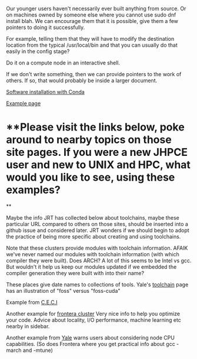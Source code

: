 Our younger users haven't necessarily ever built anything from source. Or on machines owned by someone else where you cannot use sudo dnf install blah. We can encourage them that it is possible, give them a few pointers to doing it successfully.

For example, telling them that they will have to modify the destination location from the typical /usr/local/bin and that you can usually do that easily in the config stage?

Do it on a compute node in an interactive shell.

If we don't write something, then we can provide pointers to the work of others. If so, that would probably be inside a larger document.

[Software installation with Conda](https://hpc-docs.cubi.bihealth.org/best-practice/software-installation-with-conda/)

[Example page](https://hpc-docs.cubi.bihealth.org/how-to/software/scientific-software/)

# **Please visit the links below, poke around to nearby topics on those site pages. If you were a new JHPCE user and new to UNIX and HPC, what would you like to see, using these examples?
**

Maybe the info JRT has collected below about toolchains, maybe these particular URL compared to others on those sites, should be inserted into a github issue and considered later. JRT wonders if we should begin to adopt the practice of being more specific about creating and using toolchains.

Note that these clusters provide modules with toolchain information. AFAIK we've never named our modules with toolchain information (with which compiler they were built). Does ARCH? A lot of this seems to be Intel vs gcc. But wouldn't it help us keep our modules updated if we embedded the compiler generation they were built with into their name?

These places give date names to collections of tools. Yale's [toolchain](https://docs.ycrc.yale.edu/clusters-at-yale/applications/toolchains/) page has an illustration of "foss" versus "foss-cuda"

Example from [C.E.C.I](https://support.ceci-hpc.be/doc/_contents/UsingSoftwareAndLibraries/CompilingSoftwareFromSources/index.html)

Another example for [frontera cluster](https://docs.tacc.utexas.edu/hpc/frontera/#building) Very nice info to help you optimize your code. Advice about locality, I/O performance, machine learning etc nearby in sidebar.

Another example from [Yale](https://docs.ycrc.yale.edu/clusters-at-yale/applications/compile/) warns users about considering node CPU capabilities. (So does Frontera where you get practical info about gcc -march and -mtune)
